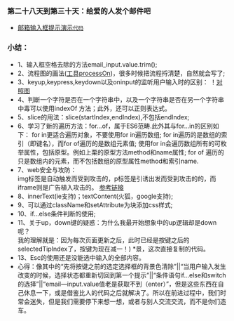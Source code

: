 

### 第二十八天到第三十天：给爱的人发个邮件吧
* [邮箱输入框提示演示](http://htmlpreview.github.io/?https://github.com/xszi/ife/blob/master/28_30th/mailtips.html)[`代码`](https://github.com/xszi/ife/blob/master/28_30th/mailtips.html)

### 小结：
* 1、输入框空格去除的方法email_input.value.trim();
* 2、流程图的画法([工具processOn](https://www.processon.com/))，很多时候把流程捋清楚，自然就会写了;
* 3、keyup,keypress,keydown以及oninput的监听用户输入时的区别：
 ！[对照图](https://github.com/xszi/ife/blob/master/28_30th/1.png)
* 4、判断一个字符是否在一个字符串中，以及一个字符串是否在另一个字符串中毒可以使用indexOf 方法；此外，还可以正则表达式。
* 5、slice的用法：slice(startIndex,endIndex),不包括endIndex;
* 6、学习了新的遍历方法：for...of，属于ES6范畴.此外其与for...in的区别如下：
    for in更适合遍历对象，不要使用for in遍历数组;
    for in遍历的是数组的索引（即键名），而for of遍历的是数组元素值;
    使用for in会遍历数组所有的可枚举属性，包括原型。例如上栗的原型方法method和name属性;
    for of 遍历的只是数组内的元素，而不包括数组的原型属性method和索引name.
* 7、web安全与攻防：</br>
    img标签是自动触发而受到攻击的，p标签是引诱出发而受到攻击的的，而iframe则是广告植入攻击的。
    [参考链接](https://blog.csdn.net/ganyingxie123456/article/details/70230486)
* 8、innerText(ie支持)；textContent(火狐，google支持);
* 9、可以通过className和setAttribute为块添加css样式;
* 10、if...else条件判断的使用;
* 11、关于up，down键的疑惑：为什么我最开始想象中的up逻辑却是down呢？</br>
    我的理解就是：因为每次页面更新之后，此时已经是按键之后的selectedTipIndex了，按键为现在减一！)
*景，这次直接复制的代码。
* 13、Esc的使用还是没能选中输入的全部内容。
* 心得：像其中的“先将按键之前的选定选择框的背景色清除”||“当用户输入发生改变的时候，选择状态都重新切回到第一个提示”||“条件语句if...else和switch的选择”||“email—input.value值老是获取不到（enter）”，但是这些东西在自己休息一下，或是借鉴比人的代码之后就解决了。所以在前进过程中，我们时常会迷失，但是我们需要停下来想一想，或者与别人交流交流，而不是你们造车。
